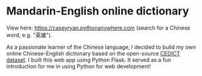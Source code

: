 # Mandarin-English online dictionary

View here: https://caseyryan.pythonanywhere.com (search for a Chinese word, e.g. "英雄").

As a passionate learner of the Chinese language, I decided to build my own online Chinese-English dictionary based on the open-source [CEDICT dataset](https://www.mdbg.net/chinese/dictionary?page=cedict). I built this web app using Python Flask. It served as a fun introduction for me in using Python for web development!

